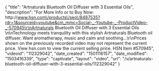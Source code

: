 {
    "title": "Artnaturals Bluetooth Oil Diffuser with 3 Essential Oils",
    "description": "For More Info or to Buy Now: http:\/\/www.hsn.com\/products\/seo\/8487535?rdr=1&sourceid=youtube&cm_mmc=Social-_-Youtube-_-ProductVideo-_-570945\r\nArtnaturals Bluetooth Oil Diffuser with 3 Essential Oils \n\nTechnology meets tranquility with this stylish Artnaturals Bluetooth oil diffuser. Want aromatherapy, music and calm and soothing...\r\nPrices shown on the previously recorded video may not represent the current price.  View hsn.com to view the current selling price. HSN Item #570945",
    "videoid": "112329042",
    "date_created": "1501116157",
    "date_modified": "1503416339",
    "type": "captivate",
    "layout": "video",
    "url": "\/v\/artnaturals-bluetooth-oil-diffuser-with-3-essential-oils\/112329042"
}